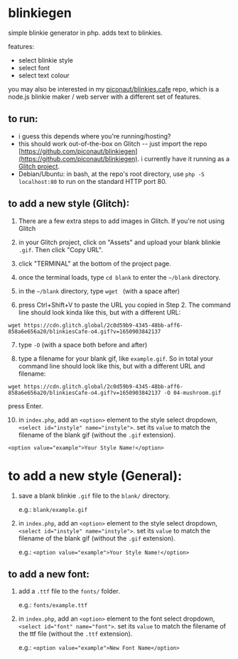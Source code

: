 # blinkiegen
simple blinkie generator in php. adds text to blinkies.

features:
* select blinkie style
* select font
* select text colour

you may also be interested in my [piconaut/blinkies.cafe](https://github.com/piconaut/blinkies.cafe) repo, which is a node.js blinkie maker / web server with a different set of features.


## to run:
* i guess this depends where you're running/hosting?
* this should work out-of-the-box on Glitch -- just import the repo [https://github.com/piconaut/blinkiegen](https://github.com/piconaut/blinkiegen). i currently have it running as a [Glitch project](https://glitch.com/edit/#!/cotton-wirehaired-court).
* Debian/Ubuntu: in bash, at the repo's root directory, use `php -S localhost:80` to run on the standard HTTP port 80.


## to add a new style (Glitch):
1) There are a few extra steps to add images in Glitch. If you're not using Glitch

2) in your Glitch project, click on "Assets" and upload your blank blinkie `.gif`. Then click "Copy URL".

3) click "TERMINAL" at the bottom of the project page.

4) once the terminal loads, type `cd blank` to enter the `~/blank` directory.

5) in the `~/blank` directory, type `wget ` (with a space after)

6) press Ctrl+Shift+V to paste the URL you copied in Step 2. The command line should look kinda like this, but with a different URL:

`wget https://cdn.glitch.global/2c0d59b9-4345-48bb-aff6-858a6e656a20/blinkiesCafe-o4.gif?v=1650903842137`

7) type ` -O ` (with a space both before and after)

8) type a filename for your blank gif, like `example.gif`. So in total your command line should look like this, but with a different URL and filename:

`wget https://cdn.glitch.global/2c0d59b9-4345-48bb-aff6-858a6e656a20/blinkiesCafe-o4.gif?v=1650903842137 -O 04-mushroom.gif`

press Enter.

10) in `index.php`, add an `<option>` element to the style select dropdown, `<select id="instyle" name="instyle">`. set its `value` to match the filename of the blank gif (without the `.gif` extension).

`<option value="example">Your Style Name!</option>`


# to add a new style (General):

1) save a blank blinkie `.gif` file to the `blank/` directory.
 
    e.g.: `blank/example.gif`
    
2) in `index.php`, add an `<option>` element to the style select dropdown, `<select id="instyle" name="instyle">`. set its `value` to match the filename of the blank gif (without the `.gif` extension).

    e.g.: `<option value="example">Your Style Name!</option>`


## to add a new font:
1) add a `.ttf` file to the `fonts/` folder.

    e.g.: `fonts/example.ttf`
    
2) in `index.php`, add an `<option>` element to the font select dropdown, `<select id="font" name="font">`. set its `value` to match the filename of the ttf file (without the `.ttf` extension).

    e.g.: `<option value="example">New Font Name</option>`
